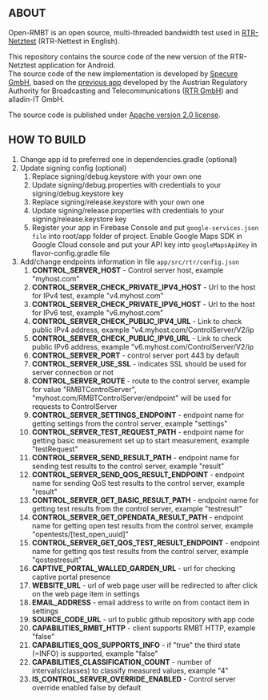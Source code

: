 ## ABOUT

Open-RMBT is an open source, multi-threaded bandwidth test used in [RTR-Netztest](https://www.netztest.at/de/) (RTR-Nettest in English).</p>
This repository contains the source code of the new version of the RTR-Netztest application for Android.</br> The source code of the new implementation is developed by [Specure GmbH](https://martes-specure.com/), based on the [previous app](https://github.com/rtr-nettest/open-rmbt) developed by the Austrian Regulatory Authority for Broadcasting and Telecommunications ([RTR GmbH](https://www.rtr.at/)) and alladin-IT GmbH.</p>
The source code is published under [Apache version 2.0 license](https://github.com/rtr-nettest/open-rmbt-android/blob/master/LICENSE).

## HOW TO BUILD

1. Change app id to preferred one in dependencies.gradle (optional)
2. Update signing config (optional)
	1. Replace signing/debug.keystore with your own one
	2. Update signing/debug.properties with credentials to your signing/debug.keystore key
	3. Replace signing/release.keystore with your own one
	4. Update signing/release.properties with credentials to your signing/release.keystore key
	5. Register your app in Firebase Console and put `google-services.json file` into root/app folder of project. Enable Google Maps SDK in Google Cloud console and put your API key into `googleMapsApiKey` in flavor-config.gradle file
3. Add/change endpoints information in file `app/src/rtr/config.json`
    1. **CONTROL_SERVER_HOST** - Control server host, example "myhost.com"
    2. **CONTROL_SERVER_CHECK_PRIVATE_IPV4_HOST** - Url to the host for IPv4 test, example "v4.myhost.com"
    3. **CONTROL_SERVER_CHECK_PRIVATE_IPV6_HOST** - Url to the host for IPv6 test, example "v6.myhost.com"
    4. **CONTROL_SERVER_CHECK_PUBLIC_IPV4_URL** - Link to check public IPv4 address, example "v4.myhost.com/ControlServer/V2/ip
    5. **CONTROL_SERVER_CHECK_PUBLIC_IPV6_URL** - Link to check public IPv6 address, example "v6.myhost.com/ControlServer/V2/ip
    6. **CONTROL_SERVER_PORT** - control server port 443 by default
    7. **CONTROL_SERVER_USE_SSL** - indicates SSL should be used for server connection or not
    8. **CONTROL_SERVER_ROUTE** - route to the control server, example for value "RMBTControlServer", "myhost.com/RMBTControlServer/endpoint" will be used for requests to ControlServer
    9. **CONTROL_SERVER_SETTINGS_ENDPOINT** - endpoint name for getting settings from the control server, example "settings"
    10. **CONTROL_SERVER_TEST_REQUEST_PATH** - endpoint name for getting basic measurement set up to start measurement, example "testRequest"
    11. **CONTROL_SERVER_SEND_RESULT_PATH** - endpoint name for sending test results to the control server, example "result"
    12. **CONTROL_SERVER_SEND_QOS_RESULT_ENDPOINT** - endpoint name for sending QoS test results to the control server, example "result"
    13. **CONTROL_SERVER_GET_BASIC_RESULT_PATH** - endpoint name for getting test results from the control server, example "testresult"
    14. **CONTROL_SERVER_GET_OPENDATA_RESULT_PATH** - endpoint name for getting open test results from the control server, example "opentests/[test_open_uuid]"
    15. **CONTROL_SERVER_GET_QOS_TEST_RESULT_ENDPOINT** - endpoint name for getting qos test results from the control server, example "qostestresult"
    16. **CAPTIVE_PORTAL_WALLED_GARDEN_URL** - url for checking captive portal presence
    17. **WEBSITE_URL** - url of web page user will be redirected to after click on the web page item in settings
    18. **EMAIL_ADDRESS** - email address to write on from contact item in settings
    19. **SOURCE_CODE_URL** - url to public github repository with app code
    20. **CAPABILITIES_RMBT_HTTP** - client supports RMBT HTTP, example "false"
    21. **CAPABILITIES_QOS_SUPPORTS_INFO** - if "true" the third state (=INFO) is supported, example "false"
    22. **CAPABILITIES_CLASSIFICATION_COUNT** - number of intervals(classes) to classify measured values, example "4"
    23. **IS_CONTROL_SERVER_OVERRIDE_ENABLED** - Control server override enabled false by default